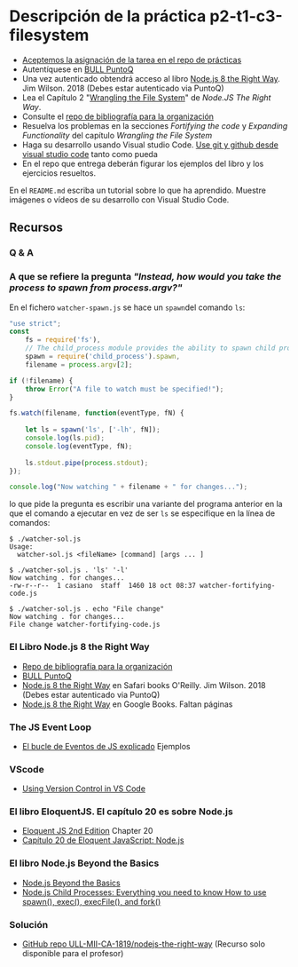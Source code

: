 # Descripción de la práctica p2-t1-c3-filesystem

* [Aceptemos la asignación de la tarea en el repo de prácticas](https://github.com/ULL-MII-SYTWS-1920/practicas)
* Autentíquese en [BULL PuntoQ](https://www.ull.es/servicios/biblioteca/servicios/puntoq/)
* Una vez autenticado obtendrá acceso al libro [Node.js 8 the Right Way](https://proquest-safaribooksonline-com.accedys2.bbtk.ull.es/9781680505344). Jim Wilson. 2018 (Debes estar autenticado via PuntoQ)
* Lea el Capítulo 2 "[Wrangling the File System](https://proquest-safaribooksonline-com.accedys2.bbtk.ull.es/book/web-development/9781680505344/part-idot-getting-up-to-speed-on-nodedotjs-8/chp_filesystem_html)" de *Node.JS The Right Way*. 
* Consulte el [repo de bibliografía para la organización](https://github.com/ULL-MII-SYTWS-1920/books-shared)
* Resuelva los problemas en la secciones *Fortifying the code* y *Expanding Functionality* del capítulo *Wrangling the File System*
* Haga su desarrollo usando Visual studio Code. [Use git y github desde visual studio code](https://code.visualstudio.com/docs/editor/versioncontrol) tanto como pueda
* En el repo que entrega deberán figurar los ejemplos del libro y los ejercicios resueltos.

<!--
* Lea el [capítulo 20: Node.js](http://eloquentjavascript.net/2nd_edition/20_node.html) de la Segunda Edición (¡no la tercera!) del libro Eloquent JavaScript
* Añada a su repo un servidor de ficheros estáticos como el que se describe en la sección *A simple file server* del capítulo 20 (Node.js) de la Segunda Edición del libro Eloquent JavaScript
-->

En el `README.md` escriba un tutorial sobre lo que ha aprendido. Muestre imágenes o vídeos de su desarrollo con Visual Studio Code.

## Recursos

### Q & A

### A que se refiere la pregunta *"Instead, how would you take the process to spawn from process.argv?"*

En el fichero `watcher-spawn.js` se hace un `spawn`del comando `ls`:

```js
"use strict";
const
    fs = require('fs'),
    // The child_process module provides the ability to spawn child processes in a manner that is similar, but not identical, to popen
    spawn = require('child_process').spawn,
    filename = process.argv[2];

if (!filename) {
    throw Error("A file to watch must be specified!");
}

fs.watch(filename, function(eventType, fN) {
   
    let ls = spawn('ls', ['-lh', fN]);
    console.log(ls.pid);
    console.log(eventType, fN);
   
    ls.stdout.pipe(process.stdout);
});

console.log("Now watching " + filename + " for changes...");
```

lo que pide la pregunta es escribir una variante del programa anterior 
en la que el comando a ejecutar en vez de ser `ls` se especifique 
en la línea de comandos:

```
$ ./watcher-sol.js 
Usage:
  watcher-sol.js <fileName> [command] [args ... ]
```

```
$ ./watcher-sol.js . 'ls' '-l' 
Now watching . for changes...
-rw-r--r--  1 casiano  staff  1460 18 oct 08:37 watcher-fortifying-code.js
```

```
$ ./watcher-sol.js . echo "File change"
Now watching . for changes...
File change watcher-fortifying-code.js
```

### El Libro Node.js 8 the Right Way

* [Repo de bibliografía para la organización](https://github.com/ULL-MII-SYTWS-1920/books-shared)
* [BULL PuntoQ](https://www.ull.es/servicios/biblioteca/servicios/puntoq/)
* [Node.js 8 the Right Way](https://proquest-safaribooksonline-com.accedys2.bbtk.ull.es/9781680505344) en Safari books O'Reilly. Jim Wilson. 2018 (Debes estar autenticado via PuntoQ) 
* [Node.js 8 the Right Way](https://books.google.es/books?id=oA9QDwAAQBAJ&lpg=PT96&ots=-mLQPlvsSj&dq=should%20ldjclient%20emit%20a%20close%20event&hl=es&pg=PP1#v=onepage&q=should%20ldjclient%20emit%20a%20close%20event&f=false) en Google Books. Faltan páginas

### The JS Event Loop

* [El bucle de Eventos de JS explicado](event-loop/README.md) Ejemplos


### VScode

* [Using Version Control in VS Code](https://code.visualstudio.com/docs/editor/versioncontrol)

### El libro EloquentJS. El capítulo 20 es sobre Node.js

* [Eloquent JS 2nd Edition](http://eloquentjavascript.net/2nd_edition/) Chapter 20
* [Capítulo 20 de Eloquent JavaScript: Node.js](http://eloquentjavascript.net/2nd_edition/20_node.html) 

### El libro Node.js Beyond the Basics

* [Node.js Beyond the Basics](https://jscomplete.com/learn/node-beyond-basics)
* [Node.js Child Processes: Everything you need to know How to use spawn(), exec(), execFile(), and fork()](https://medium.freecodecamp.org/node-js-child-processes-everything-you-need-to-know-e69498fe970a)

### Solución

* [GitHub repo ULL-MII-CA-1819/nodejs-the-right-way](https://github.com/ULL-MII-CA-1819/nodejs-the-right-way) (Recurso solo disponible para el profesor)


